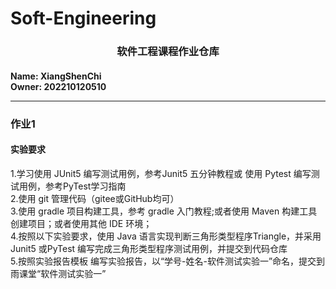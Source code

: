 # Soft-Engineering
<h3 align="center">软件工程课程作业仓库<h4>
Name: XiangShenChi
<br>
Owner: 202210120510
<hr>

### 作业1
#### 实验要求
1.学习使用 JUnit5 编写测试用例，参考Junit5 五分钟教程或 使用 Pytest 编写测试用例，参考PyTest学习指南
<br>
2.使用 git 管理代码（gitee或GitHub均可）
<br>
3.使用 gradle 项目构建工具，参考 gradle 入门教程;或者使用 Maven 构建工具创建项目；或者使用其他 IDE 环境；
<br>
4.按照以下实验要求，使用 Java 语言实现判断三角形类型程序Triangle，并采用Junit5 或PyTest 编写完成三角形类型程序测试用例，并提交到代码仓库
<br>
5.按照实验报告模板 编写实验报告，以“学号-姓名-软件测试实验一”命名，提交到雨课堂“软件测试实验一”
